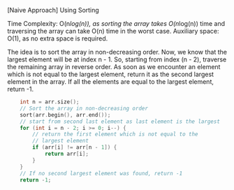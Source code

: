 <p>[Naive Approach] Using Sorting

Time Complexity: O(n*log(n)), as sorting the array takes O(n*log(n)) time and traversing the array can take O(n) time in the worst case.
Auxiliary space: O(1), as no extra space is required.

The idea is to sort the array in non-decreasing order. Now, we know that the largest element will be at index n - 1. So, starting from index (n - 2), traverse the remaining array in reverse order. As soon as we encounter an element which is not equal to the largest element, return it as the second largest element in the array. If all the elements are equal to the largest element, return -1.
</p>

```cpp
    int n = arr.size();
    // Sort the array in non-decreasing order
    sort(arr.begin(), arr.end());
    // start from second last element as last element is the largest
    for (int i = n - 2; i >= 0; i--) {
        // return the first element which is not equal to the 
        // largest element
        if (arr[i] != arr[n - 1]) {
            return arr[i];
        }
    }
    // If no second largest element was found, return -1
    return -1;

